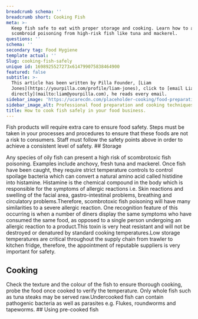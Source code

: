 ```yaml
---
breadcrumb schema: ''
breadcrumb short: Cooking Fish
meta: >-
  Keep fish safe to eat with proper storage and cooking. Learn how to avoid
  scombroid poisoning from high-risk fish like tuna and mackerel.
questions: ''
schema: ''
secondary tag: Food Hygiene
template actual: ''
Slug: cooking-fish-safely
unique id: 1698925527273x614799075838464900
featured: false
subtitle: >-
  This article has been written by Pilla Founder, [Liam
  Jones](https://yourpilla.com/profile/liam-jones), click to [email Liam
  directly](mailto:liam@yourpilla.com), he reads every email.
sidebar_image: 'https://ucarecdn.com/placeholder-cooking/food-preparation.jpg'
sidebar_image_alt: Professional food preparation and cooking techniques
title: How to cook fish safely in your food business.
---
```

Fish products will require extra care to ensure food safety. Steps must be taken in your processes and procedures to ensure that these foods are not a risk to consumers.
Staff must follow the safety points above in order to achieve a consistent level of safety. ## Storage

 Any species of oily fish can present a high risk of scombrotoxic fish poisoning. Examples include anchovy, fresh tuna and mackerel.
Once fish have been caught, they require strict temperature controls to control spoilage bacteria which can convert a natural amino acid called histidine into histamine. Histamine is the chemical compound in the body which is responsible for the symptoms of allergic reactions i.e. Skin reactions and swelling of the facial area, gastro-intestinal problems, breathing and circulatory problems.Therefore, scombrotoxic fish poisoning will have many similarities to a severe allergic reaction.  One recognition feature of this occurring is when a number of diners display the same symptoms who have consumed the same food, as opposed to a single person undergoing an allergic reaction to a product.This toxin is very heat resistant and will not be destroyed or denatured by standard cooking temperatures.Low storage temperatures are critical throughout the supply chain from trawler to kitchen fridge, therefore, the appointment of reputable suppliers is very important for safety.

 ## Cooking

 Check the texture and the colour of the fish to ensure thorough cooking, probe the food once cooked to verify the temperature.
Only whole fish such as tuna steaks may be served raw.Undercooked fish can contain pathogenic bacteria as well as parasites e.g. Flukes, roundworms and tapeworms. ## Using pre-cooked fish
